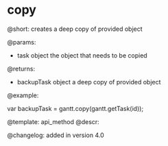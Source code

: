 copy
=============


@short:
	creates a deep copy of provided object

@params:

- task		object		the object that needs to be copied

@returns:

- backupTask		object		a deep copy of provided object

@example:

var backupTask = gantt.copy(gantt.getTask(id));

@template:	api_method
@descr:

@changelog:
added in version 4.0

